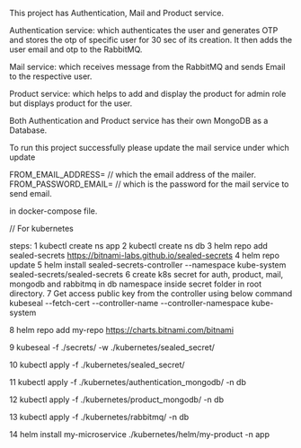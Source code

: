 This project has Authentication, Mail and Product service.

Authentication service: which authenticates the user and generates OTP and stores the otp of specific user for 30 sec of its creation. It then adds the user email and otp to the RabbitMQ.

Mail service: which receives message from the RabbitMQ and sends Email to the respective user.

Product service: which helps to add  and display the product for admin role  but displays product for the user.


Both Authentication and Product service has their own MongoDB as a Database.



To run this project successfully please update the mail service under which update  

FROM_EMAIL_ADDRESS=  // which the email address of the mailer.
FROM_PASSWORD_EMAIL=  // which is the password for the mail service to send email.

in docker-compose file.



// For kubernetes

steps:
1 kubectl create ns app
2 kubectl create ns db
3 helm repo add sealed-secrets https://bitnami-labs.github.io/sealed-secrets
4 helm repo update
5 helm install sealed-secrets-controller --namespace kube-system  sealed-secrets/sealed-secrets
6 create  k8s secret for auth, product, mail, mongodb and rabbitmq  in db namespace inside secret folder in root directory.
7 Get access public key from the controller using below command
   kubeseal --fetch-cert --controller-name <name of controller> --controller-namespace kube-system
   
8  helm repo add my-repo https://charts.bitnami.com/bitnami 

9  kubeseal -f ./secrets/ -w ./kubernetes/sealed_secret/

10  kubectl apply -f ./kubernetes/sealed_secret/

11 kubectl apply -f ./kubernetes/authentication_mongodb/ -n db

12 kubectl apply -f ./kubernetes/product_mongodb/ -n db

13 kubectl apply -f ./kubernetes/rabbitmq/ -n db

14 helm install my-microservice ./kubernetes/helm/my-product -n app